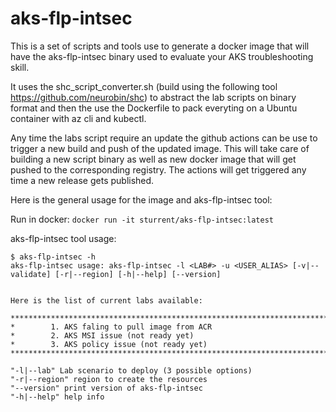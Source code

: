 # aks-flp-intsec
This is a set of scripts and tools use to generate a docker image that will have the aks-flp-intsec binary used to evaluate your AKS troubleshooting skill.

It uses the shc_script_converter.sh (build using the following tool https://github.com/neurobin/shc) to abstract the lab scripts on binary format and then the use the Dockerfile to pack everyting on a Ubuntu container with az cli and kubectl.

Any time the labs script require an update the github actions can be use to trigger a new build and push of the updated image. This will take care of building a new script binary as well as new docker image that will get pushed to the corresponding registry. The actions will get triggered any time a new release gets published.

Here is the general usage for the image and aks-flp-intsec tool:

Run in docker: `docker run -it sturrent/aks-flp-intsec:latest`

aks-flp-intsec tool usage:
```
$ aks-flp-intsec -h
aks-flp-intsec usage: aks-flp-intsec -l <LAB#> -u <USER_ALIAS> [-v|--validate] [-r|--region] [-h|--help] [--version]


Here is the list of current labs available:

*************************************************************************************
*        1. AKS faling to pull image from ACR
*        2. AKS MSI issue (not ready yet)
*        3. AKS policy issue (not ready yet)
*************************************************************************************

"-l|--lab" Lab scenario to deploy (3 possible options)
"-r|--region" region to create the resources
"--version" print version of aks-flp-intsec
"-h|--help" help info
```
